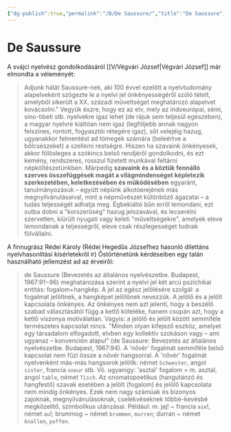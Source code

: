 ```yaml
---
{"dg-publish":true,"permalink":"/D/De Saussure/","title":"De Saussure","created":"2024-04-25T13:30","updated":"2024-04-27T00:01"}
---
```



# De Saussure

A svájci nyelvész gondolkodásáról [[V/Végvári József\|Végvári József]] már elmondta a véleményét:  
> Adjunk hálát Saussure-nek, aki 100 évvel ezelőtt a nyelvtudomány alapelveként szögezte le a nyelvi jel önkényességéről szóló tételt, amelyből sikerült a XX. századi műveltséget meghatározó alapelvet kovácsolni." Vegyük észre, hogy ez az elv, mely az indoeurópai, sémi, sino-tibeti stb. nyelvekre igaz lehet (de rájuk sem teljesül egészében), a magyar nyelvre kiáltóan nem igaz (legföljebb annak nagyon felszínes, rontott, fogyasztói rétegére igaz), sőt velejéig hazug, ugyanakkor felmentést ad tömegek számára (beleértve a bölcsészeket) a szellemi restségre. Hiszen ha szavaink önkényesek, akkor fölösleges a szókincs belső rendjéről gondolkodni, és ezt kemény, rendszeres, rosszul fizetett munkával feltárni népköltészetünkben. Márpedig **szavaink és a köztük fennálló szerves összefüggések magát a világmindenséget képletezik szerkezetében, keletkezésében és működésében** egyaránt, tanulmányozásuk – együtt népünk alkotóerejének más megnyilvánulásaival, mint a népművészet különböző ágazatai – a tudás teljességét adhatja meg. Égbekiáltó bűn erről lemondani, ezt sutba dobni a "korszerűség" hazug jelszavával, és lecserélni szervetlen, kiürült nyugati vagy keleti "műveltségekre", amelyek eleve lemondanak a teljességről, eleve csak részlegességet tudnak fölvállalni.  

A finnugrász Rédei Károly (Rédei Hegedűs Józsefhez hasonló dilettáns nyelvhasonlítási kísérletekről ír) Őstörténetünk kérdéseiben egy talán használható jellemzést ad az érveiről:  
> de Saussure (Bevezetés az általános nyelvészetbe. Budapest, 1967:91−96) meghatározása szerint a nyelvi jel két arcú pszichikai entitás: fogalom+hangkép. A jel az egész jelölésére szolgál: a fogalmat jelöltnek, a hangképet jelölőnek nevezzük. A jelölő és a jelölt kapcsolata önkényes. Az önkényes nem azt jelenti, hogy a beszélő szabad választásától függ a kettő köteléke, hanem csupán azt, hogy a kettő viszonya motiválatlan. Vagyis: a jelölő és jelölt között semmiféle természetes kapcsolat nincs. "Minden olyan kifejező eszköz, amelyet egy társadalom elfogadott, elvben egy kollektív szokáson vagy – ami ugyanaz – konvención alapul" (de Saussure: Bevezetés az általános nyelvészetbe. Budapest, 1967:94). A 'nővér' fogalmát semmiféle belső kapcsolat nem fűzi össze a nővér hangsorral. A 'nővér' fogalmát nyelvenként más-más hangsorok jelölik: német `Schwester`, angol `sister`, francia `soeur` stb. Vö. ugyanígy: 'asztal' fogalom = m. asztal, angol `table`, német `Tisch`. Az onomatopoetikus (hangutánzó és hangfestő) szavak esetében a jelölt (fogalom) és jelölő kapcsolata nem mindig önkényes. Ezek nem nagy számúak és bizonyos zajoknak, megnyilvánulásoknak, cselekvéseknek többé-kevésbé megközelítő, szimbolikus utánzásai. Például: m. jaj! ~ francia `aie`!, német `au`!; brummog ~ német `brummen`, `murren`; durran ~ német `knallen`, `puffen`.  